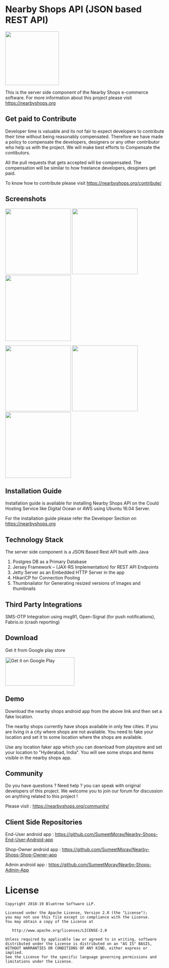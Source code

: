 Nearby Shops API (JSON based REST API)
====================================


<img src="https://i1.wp.com/nearbyshops.org/wp-content/uploads/2018/12/Untitled-design-e1545575054544.png" width="170"> 

This is the server side component of the Nearby Shops e-commerce software. For more information about this project please visit https://nearbyshops.org

Get paid to Contribute
-------------------------

Developer time is valuable and its not fair to expect developers to contribute their time without being reasonably compensated. Therefore we have made a policy to compensate the developers, designers or any other contributor who help us with the project. We will make best efforts to Compensate the contibutors.

All the pull requests that gets accepted will be compensated. The compensation will be similar to how freelance developers, desginers get paid.

To know how to contribute please visit https://nearbyshops.org/contribute/

Screenshots
-----------

<img src="https://nearbyshops.org/wp-content/uploads/2018/12/Screenshot_20181222-181246-512x1024.png" width="208"> <img src="https://nearbyshops.org/wp-content/uploads/2018/12/Screenshot_20181222-181259-512x1024.png" width="208"> <img src="https://nearbyshops.org/wp-content/uploads/2018/12/Screenshot_20181222-181405-512x1024.png" width="208"> 

<img src="https://nearbyshops.org/wp-content/uploads/2018/12/Screenshot_20181222-181453-512x1024.png" width="208"> <img src="https://nearbyshops.org/wp-content/uploads/2018/12/Screenshot_20181222-181504-512x1024.png" width="208"> <img src="https://nearbyshops.org/wp-content/uploads/2018/12/Screenshot_20181222-181513-512x1024.png" width="208">


Installation Guide
--------------------
Installation guide is available for installing Nearby Shops API on the Could Hosting Service like Digital Ocean or AWS using Ubuntu 16.04 Server.

For the installation guide please refer the Developer Section on https://nearbyshops.org


Technology Stack
------------------------
The server side component is a JSON Based Rest API built with Java

1. Postgres DB as a Primary Database
2. Jersey Framework – (JAX-RS Implementation) for REST API Endpoints
3. Jetty Server as an Embedded HTTP Server in the app
4. HikariCP for Connection Pooling
5. Thumbnailator for Generating resized versions of Images and thumbnails


Third Party Integrations
-------------------------
SMS-OTP Integration using msg91, Open-Signal (for push notifications), Fabrio.io (crash reporting)


Download
--------

Get it from Google play store

<a href="https://play.google.com/store/apps/details?id=org.nearbyshops.enduserappnew"><img class="alignnone" src="https://play.google.com/intl/en_us/badges/images/generic/en_badge_web_generic.png" alt="Get it on Google Play" width="219" height="90" /></a>

Demo
-----

Download the nearby shops android app from the above link and then set a fake location. 

The nearby shops currently have shops available in only few cities. If you are living in a city where shops are not available. You need to fake your location and set it to some location where the shops are available. 

Use any location faker app which you can download from playstore and set your location to "Hyderabad, India". You will see some shops and items visible in the nearby shops app. 



Community 
-----------

Do you have questions ? Need help ? you can speak with original developers of this project. We welcome you to join our forum for discussion on anything related to this project !

Please visit : https://nearbyshops.org/community/





Client Side Repositories
--------------------------

End-User android app : https://github.com/SumeetMoray/Nearby-Shops-End-User-Android-app

Shop-Owner android app : https://github.com/SumeetMoray/Nearby-Shops-Shop-Owner-app

Admin android app : https://github.com/SumeetMoray/Nearby-Shops-Admin-App






License
=======

    Copyright 2018-19 Bluetree Software LLP.

    Licensed under the Apache License, Version 2.0 (the "License");
    you may not use this file except in compliance with the License.
    You may obtain a copy of the License at

       http://www.apache.org/licenses/LICENSE-2.0

    Unless required by applicable law or agreed to in writing, software
    distributed under the License is distributed on an "AS IS" BASIS,
    WITHOUT WARRANTIES OR CONDITIONS OF ANY KIND, either express or implied.
    See the License for the specific language governing permissions and
    limitations under the License.

